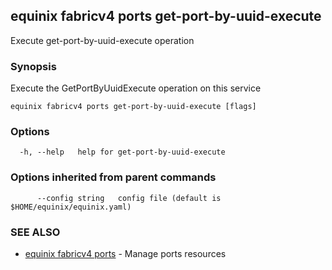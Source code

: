 ## equinix fabricv4 ports get-port-by-uuid-execute

Execute get-port-by-uuid-execute operation

### Synopsis

Execute the GetPortByUuidExecute operation on this service

```
equinix fabricv4 ports get-port-by-uuid-execute [flags]
```

### Options

```
  -h, --help   help for get-port-by-uuid-execute
```

### Options inherited from parent commands

```
      --config string   config file (default is $HOME/equinix/equinix.yaml)
```

### SEE ALSO

* [equinix fabricv4 ports](equinix_fabricv4_ports.md)	 - Manage ports resources

